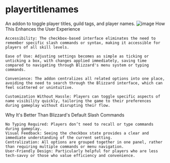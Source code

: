 # playertitlenames
An addon to toggle player titles, guild tags, and player names.
![image](https://github.com/user-attachments/assets/98fdf749-852a-4989-abe7-cac6046c25e9)
How This Enhances the User Experience

    Accessibility: The checkbox-based interface eliminates the need to remember specific slash commands or syntax, making it accessible for players of all skill levels.

    Ease of Use: Adjusting settings becomes as simple as ticking or unticking a box, with changes applied immediately, saving time compared to navigating through Blizzard's menu system or typing commands.

    Convenience: The addon centralizes all related options into one place, avoiding the need to search through the Blizzard interface, which can feel scattered or unintuitive.

    Customization Without Hassle: Players can toggle specific aspects of name visibility quickly, tailoring the game to their preferences during gameplay without disrupting their flow.

Why It's Better Than Blizzard's Default Slash Commands

    No Typing Required: Players don’t need to recall or type commands during gameplay.
    Visual Feedback: Seeing the checkbox state provides a clear and immediate understanding of the current setting.
    Centralization: All options are grouped together in one panel, rather than requiring multiple commands or menu navigation.
    User-Friendly Design: Particularly helpful for players who are less tech-savvy or those who value efficiency and convenience.
